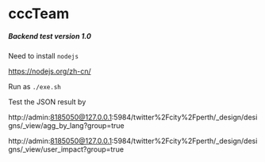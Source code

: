 # cccTeam

##### Backend test version 1.0

Need to install `nodejs`

https://nodejs.org/zh-cn/

Run as `./exe.sh`

Test the  JSON result by

http://admin:8185050@127.0.0.1:5984/twitter%2Fcity%2Fperth/_design/designs/_view/agg_by_lang?group=true

http://admin:8185050@127.0.0.1:5984/twitter%2Fcity%2Fperth/_design/designs/_view/user_impact?group=true


